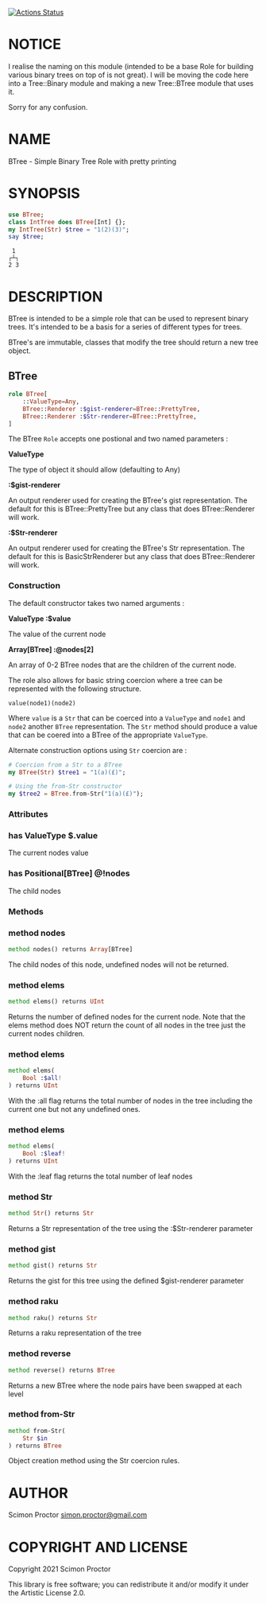 [![Actions Status](https://github.com/Scimon/raku-BTree/workflows/test/badge.svg)](https://github.com/Scimon/raku-BTree/actions)


NOTICE
======

I realise the naming on this module (intended to be a base Role for building various binary trees on top of is not great). I will be moving the code here into a Tree::Binary module and making a new Tree::BTree module that uses it.

Sorry for any confusion.

NAME
====

BTree - Simple Binary Tree Role with pretty printing

SYNOPSIS
========

```raku
use BTree;
class IntTree does BTree[Int] {};
my IntTree(Str) $tree = "1(2)(3)";
say $tree;
```

     1 
    ┌┴┐
    2 3

DESCRIPTION
===========

BTree is intended to be a simple role that can be used to represent binary trees. It's intended to be a basis for a series of different types for trees. 

BTree's are immutable, classes that modify the tree should return a new tree object.

BTree
-----

```raku
role BTree[
    ::ValueType=Any,
    BTree::Renderer :$gist-renderer=BTree::PrettyTree,
    BTree::Renderer :$Str-renderer=BTree::PrettyTree,
]
```

The BTree `Role` accepts one postional and two named parameters : 

**ValueType**

The type of object it should allow (defaulting to Any)

**:$gist-renderer**

An output renderer used for creating the BTree's gist representation. The default for this is BTree::PrettyTree but any class that does BTree::Renderer will work.

**:$Str-renderer**

An output renderer used for creating the BTree's Str representation. The default for this is BasicStrRenderer but any class that does BTree::Renderer will work.

### Construction

The default constructor takes two named arguments :

**ValueType :$value**

The value of the current node

**Array[BTree] :@nodes[2]**

An array of 0-2 BTree nodes that are the children of the current node.

The role also allows for basic string coercion where a tree can be represented with the following structure.

    value(node1)(node2)

Where `value` is a `Str` that can be coerced into a `ValueType` and `node1` and `node2` another `BTree` representation. The `Str` method should produce a value that can be coered into a BTree of the appropriate `ValueType`.

Alternate construction options using `Str` coercion are :

```raku
# Coercion from a Str to a BTree
my BTree(Str) $tree1 = "1(a)(£)";

# Using the from-Str constructor
my $tree2 = BTree.from-Str("1(a)(£)");
```

### Attributes

### has ValueType $.value

The current nodes value

### has Positional[BTree] @!nodes

The child nodes

### Methods

### method nodes

```raku
method nodes() returns Array[BTree]
```

The child nodes of this node, undefined nodes will not be returned.

### method elems

```raku
method elems() returns UInt
```

Returns the number of defined nodes for the current node. Note that the elems method does NOT return the count of all nodes in the tree just the current nodes children.

### method elems

```raku
method elems(
    Bool :$all!
) returns UInt
```

With the :all flag returns the total number of nodes in the tree including the current one but not any undefined ones.

### method elems

```raku
method elems(
    Bool :$leaf!
) returns UInt
```

With the :leaf flag returns the total number of leaf nodes

### method Str

```raku
method Str() returns Str
```

Returns a Str representation of the tree using the :$Str-renderer parameter

### method gist

```raku
method gist() returns Str
```

Returns the gist for this tree using the defined $gist-renderer parameter

### method raku

```raku
method raku() returns Str
```

Returns a raku representation of the tree

### method reverse

```raku
method reverse() returns BTree
```

Returns a new BTree where the node pairs have been swapped at each level

### method from-Str

```raku
method from-Str(
    Str $in
) returns BTree
```

Object creation method using the Str coercion rules.

AUTHOR
======

Scimon Proctor <simon.proctor@gmail.com>

COPYRIGHT AND LICENSE
=====================

Copyright 2021 Scimon Proctor

This library is free software; you can redistribute it and/or modify it under the Artistic License 2.0.

